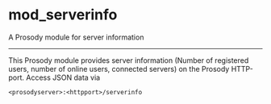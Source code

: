 # mod_serverinfo
A Prosody module for server information

---

This Prosody module provides server information (Number of registered users, number of online users, connected servers) on the Prosody HTTP-port. Access JSON data via

    <prosodyserver>:<httpport>/serverinfo
